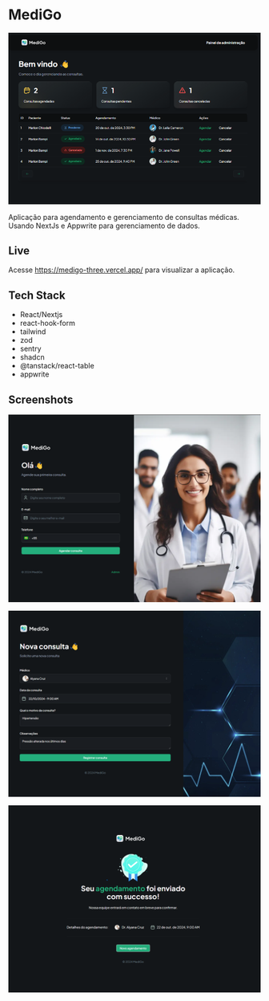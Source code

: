 # MediGo

![Cover](./.github/cover.png)

Aplicação para agendamento e gerenciamento de consultas médicas. Usando NextJs e Appwrite para gerenciamento de dados.

## Live

Acesse <https://medigo-three.vercel.app/> para visualizar a aplicação.

## Tech Stack
- React/Nextjs
- react-hook-form
- tailwind
- zod
- sentry
- shadcn
- @tanstack/react-table
- appwrite

## Screenshots
<p>
  <img src=".github/image.png">
</p>
<p>
  <img src=".github/image2.png">
</p>
<p>
  <img src=".github/image3.png">
</p>
